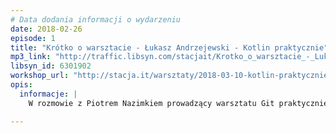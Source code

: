 ```yaml
---
# Data dodania informacji o wydarzeniu
date: 2018-02-26
episode: 1
title: "Krótko o warsztacie - Łukasz Andrzejewski - Kotlin praktycznie"
mp3_link: "http://traffic.libsyn.com/stacjait/Krotko_o_warsztacie_-_Lukasz_Andrzejewski_-_Kotlin_praktycznie.mp3"
libsyn_id: 6301902
workshop_url: "http://stacja.it/warsztaty/2018-03-10-kotlin-praktycznie.html"
opis:
  informacje: |
    W rozmowie z Piotrem Nazimkiem prowadzący warsztatu Git praktycznie - podstawy - Jakub Kociubiński - opowie dlaczego warto zapisać się na jego zajęcia.

---
```

